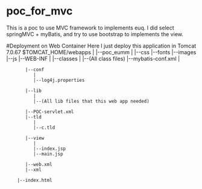 # poc_for_mvc
This is a poc to use MVC framework to implements euq. I did select springMVC + myBatis, and try to use bootstrap to implements the view.



#Deployment on Web Container
Here I just deploy this application in Tomcat 7.0.67
$TOMCAT_HOME/webapps
             |
	     |--poc_eumm
                |
	        |--css
	        |--fonts
	        |--images
	        |--js
	        |--WEB-INF
	           |
	           |--classes
		      |
		      |--(All class files)
		      |--mybatis-conf.xml
		      |
		      
		   |--conf
		      |
		      |--log4j.properties
		      
		   |--lib
		      |
		      |--(All lib files that this web app needed)
		      
		   |--POC-servlet.xml
		   |--tld
		      |
		      |--c.tld

		   |--view
		      |
		      |--index.jsp
		      |--main.jsp
		      
		   |--web.xml
		   |--xml
		   
		|--index.html

